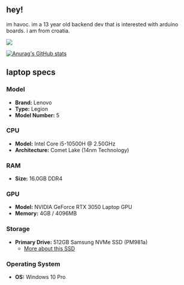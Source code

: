 ## hey!
im havoc. im a 13 year old backend dev that is interested with arduino boards. i am from croatia.

<img src="https://skillicons.dev/icons?i=arduino,cpp,python,raspberrypi,discord,git,vscode,github,linux,windows,debian">

[![Anurag's GitHub stats](https://github-readme-stats.vercel.app/api?username=NotHavocc)](https://github.com/anuraghazra/github-readme-stats)

## laptop specs

### Model
- **Brand:** Lenovo
- **Type:** Legion
- **Model Number:** 5

### CPU
- **Model:** Intel Core i5-10500H @ 2.50GHz
- **Architecture:** Comet Lake (14nm Technology)

### RAM
- **Size:** 16.0GB DDR4

### GPU
- **Model:** NVIDIA GeForce RTX 3050 Laptop GPU
- **Memory:** 4GB / 4096MB

### Storage
- **Primary Drive:** 512GB Samsung NVMe SSD (PM981a)
  - [More about this SSD](https://semiconductor.samsung.com/ssd/pc-ssd/pm981a/mzvlb512hbjq-00-00-07/)

### Operating System
- **OS:** Windows 10 Pro
